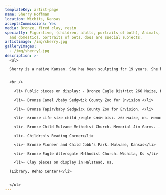 ```yaml
---
templateKey: artist-page
name: Sherry Hoffman
location: Wichita, Kansas
acceptsCommissions: Yes
media: Bronze, fired clay, resin
specialty: Figurative, (children, adults, portraits of both), Animals, (wildlife
  and domestic), portraits of pets, dogs are special subjects.
artistimage: /img/sherry.jpg
galleryImages:
  - /img/sherry1.jpg
description: >-
  <ul>

  Sherry is a native Kansan. She has been sculpting for 19 years. She began sculpting after the death of her only child, son Justin 13. She turned to art as a form of therapy. It has truly been a blessing. Art has helped her heart cope with the loss. Sherry has had many wonderful things happen and has made some lasting friends through her art. Sherry studied with accomplished local artist Nancy Tapp. She has taken figurative sculpture from Lincoln Fox, portrait/bas relief from Eugene Daub, and recently acquired her 80 hour certificate in Forensic Art from OU. She is planning further study of forensic art in the future with plans of working as a forensic artist. She is a member of the Wichita Sculpture Guild. She has exhibited at Century II, Bank IV, Old Town, El Dorado Art Gallery, Halstead Fine Arts Festival, Stein Eck Gallery, Hutchinson Art Gallery, Ducks Unlimited, Carriage Gallery in Newton, Ks, City Arts in Wichita, Center for the Arts, also in Wichita and the Ivory Trading Post Gallery in Ouray, Colorado. She currently has her bronze eagle on display at the Frank Howell Gallery in Sante Fe, NM. Sherry loves to sculpt children, dogs, animals, Indians, and portraits of all kinds of people. Art adds so much beauty to the world. Art heals the soul and renews the spirit. All things seem possible, for we are all kindred spirits.


  <br />

    <li> Public pieces on display: - Bronze Eagle District 266 Maize, Ks. Memorial for Gene Pollman.</li>

    <li>- Bronze Camel /baby Sedgwick County Zoo for Envision </li>

    <li>- Bronze Tapir/baby Sedgwick County Zoo for Envision. </li>

    <li>- Bronze Life size child /eagle CHSM Dist. 266 Maize, Ks. Memorial for John Frazee. </li>

    <li>- Bronze Child Mulvane Methodist Church. Memorial Jim Garms. - Bronze Child Goddard, Ks. Library </li>

    <li>- Children's Reading Corner</li>

    <li>- Bronze Pioneer and Child Cobb's Park. Mulvane, Kansas</li> 

    <li>- Bronze Eagle Altersgate Methodist Church. Wichita, Ks </li>

    <li>- Clay pieces on display in Halstead, Ks. 

  (Library, Rehab Center)</li>


  </ul>
---
```

